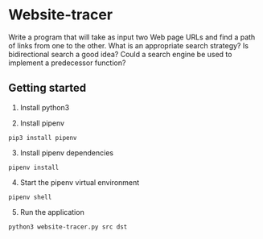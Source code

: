 # Website-tracer
Write a program that will take as input two Web page URLs and find a path of links from one to the other. What is an appropriate search strategy? Is bidirectional search a good idea? Could a search engine be used to implement a predecessor function?

## Getting started

1. Install python3

2. Install pipenv

```
pip3 install pipenv
```

3. Install pipenv dependencies

```
pipenv install
```

4. Start the pipenv virtual environment

```
pipenv shell
```

5. Run the application

```
python3 website-tracer.py src dst
```